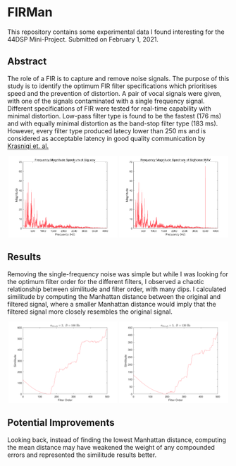# FIRMan
This repository contains some experimental data I found interesting for the 44DSP Mini-Project. Submitted on February 1, 2021.

## Abstract
The role of a FIR is to capture and remove noise signals. The purpose of this study is to identify the optimum FIR filter specifications which prioritises speed and the prevention of distortion. A pair of vocal signals were given, with one of the signals contaminated with a single frequency signal. Different specifications of FIR were tested for real-time capability with minimal distortion. Low-pass filter type is found to be the fastest (176 ms) and with equally minimal distortion as the band-stop filter type (183 ms). However, every filter type produced latecy lower than 250 ms and is considered as acceptable latency in good quality communication by [Krasniqi et. al.](https://www.semanticscholar.org/paper/VoLTE-Performance-Analysis-and-Evaluation-in-Real-Krasniqi/38d626a6264e816cb28954135109a4c3cfb4ad2f)

<div align="center">
  <div class="row">
    <img src="resources/FreqClean.png" width="49%" />
    <img src="resources/FreqNoise.png" width="49%" /> 
  </div>
</div>

## Results
Removing the single-frequency noise was simple but while I was looking for the optimum filter order for the different filters, I observed a chaotic relationship between similitude and filter order, with many dips. I calculated similitude by computing the Manhattan distance between the original and filtered signal, where a smaller Manhattan distance would imply that the filtered signal more closely resembles the original signal.

<div align="center">
  <div class="row">
    <img src="resources/1.png" width="49%" />
    <img src="resources/2.png" width="49%" /> 
  </div>
</div>

## Potential Improvements
Looking back, instead of finding the lowest Manhattan distance, computing the mean distance may have weakened the weight of any compounded errors and represented the similitude results better.